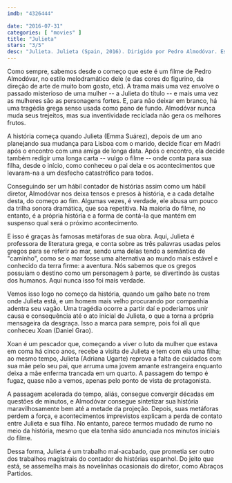 ```yaml
---
imdb: "4326444"

date: "2016-07-31"
categories: [ "movies" ]
title: "Julieta"
stars: "3/5"
desc: "Julieta. Julieta (Spain, 2016). Dirigido por Pedro Almodóvar. Escrito por Pedro Almodóvar, Alice Munro. Com Adriana Ugarte, Rossy de Palma, Inma Cuesta, Michelle Jenner, Emma Suárez, Daniel Grao, Darío Grandinetti, Nathalie Poza, Agustín Almodóvar."
---
```

Como sempre, sabemos desde o começo que este é um filme de Pedro Almodóvar, no estilo melodramático dele (e das cores do figurino, da direção de arte de muito bom gosto, etc). A trama mais uma vez envolve o passado misterioso de uma mulher -- a Julieta do título -- e mais uma vez as mulheres são as personagens fortes. E, para não deixar em branco, há uma tragédia grega senso usada como pano de fundo. Almodóvar nunca muda seus trejeitos, mas sua inventividade reciclada não gera os melhores frutos.

A história começa quando Julieta (Emma Suárez), depois de um ano planejando sua mudança para Lisboa com o marido, decide ficar em Madri após o encontro com uma amiga de longa data. Após o encontro, ela decide também redigir uma longa carta -- vulgo o filme -- onde conta para sua filha, desde o início, como conheceu o pai dela e os acontecimentos que levaram-na a um desfecho catastrófico para todos.

Conseguindo ser um hábil contador de histórias assim como um hábil diretor, Almodóvar nos deixa tensos e presos à história, e a cada detalhe desta, do começo ao fim. Algumas vezes, é verdade, ele abusa um pouco da trilha sonora dramática, que soa repetitiva. Na maioria do filme, no entanto, é a própria história e a forma de contá-la que mantém em suspenso qual será o próximo acontecimento.

E isso é graças às famosas metáforas de sua obra. Aqui, Julieta é professora de literatura grega, e conta sobre as três palavras usadas pelos gregos para se referir ao mar, sendo uma delas tendo a semântica de "caminho", como se o mar fosse uma alternativa ao mundo mais estável e conhecido da terra firme: a aventura. Nós sabemos que os gregos possuíam o destino como um personagem à parte, se divertindo às custas dos humanos. Aqui nunca isso foi mais verdade.

Vemos isso logo no começo da história, quando um galho bate no trem onde Julieta está, e um homem mais velho procurando por companhia adentra seu vagão. Uma tragédia ocorre a partir daí e poderíamos unir causa e consequência até o ato inicial de Julieta, o que a torna a própria mensageira da desgraça. Isso a marca para sempre, pois foi ali que conheceu Xoan (Daniel Grao).

Xoan é um pescador que, começando a viver o luto da mulher que estava em coma há cinco anos, recebe a visita de Julieta e tem com ela uma filha; ao mesmo tempo, Julieta (Adriana Ugarte) reprova a falta de cuidados com sua mãe pelo seu pai, que arruma uma jovem amante estrangeira enquanto deixa a mãe enferma trancada em um quarto. A passagem do tempo é fugaz, quase não a vemos, apenas pelo ponto de vista de protagonista.

A passagem acelerada do tempo, aliás, consegue convergir décadas em questões de minutos, e Almodóvar consegue sintetizar sua história maravilhosamente bem até a metade da projeção. Depois, suas metáforas perdem a força, e acontecimentos imprevistos explicam a perda de contato entre Julieta e sua filha. No entanto, parece termos mudado de rumo no meio da história, mesmo que ela tenha sido anunciada nos minutos iniciais do filme.

Dessa forma, Julieta é um trabalho mal-acabado, que prometia ser outro dos trabalhos magistrais do contador de histórias espanhol. Do jeito que está, se assemelha mais às novelinhas ocasionais do diretor, como Abraços Partidos.
